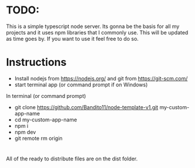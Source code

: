 # TODO:

 This is a simple typescript node server. Its gonna be the basis for all my projects and it uses npm libraries that I commonly
 use. This will be updated as time goes by. If you want to use it feel free to do so.



# Instructions
 - Install nodejs from https://nodejs.org/ and git from https://git-scm.com/
 - start terminal app (or command prompt if on Windows)
 
 In terminal (or command prompt)
 - git clone https://github.com/Bandito11/node-template-v1.git my-custom-app-name
 - cd my-custom-app-name
 - npm i
 - npm dev
 - git remote rm origin
 
#

All of the ready to distribute files are on the dist folder.
